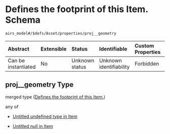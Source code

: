 # Defines the footprint of this Item. Schema

```txt
airs_model#/$defs/Asset/properties/proj__geometry
```



| Abstract            | Extensible | Status         | Identifiable            | Custom Properties | Additional Properties | Access Restrictions | Defined In                                                      |
| :------------------ | :--------- | :------------- | :---------------------- | :---------------- | :-------------------- | :------------------ | :-------------------------------------------------------------- |
| Can be instantiated | No         | Unknown status | Unknown identifiability | Forbidden         | Allowed               | none                | [model.schema.json\*](model.schema.json "open original schema") |

## proj\_\_geometry Type

merged type ([Defines the footprint of this Item.](model-defs-asset-properties-defines-the-footprint-of-this-item.md))

any of

* [Untitled undefined type in Item](model-defs-asset-properties-defines-the-footprint-of-this-item-anyof-0.md "check type definition")

* [Untitled null in Item](model-defs-asset-properties-defines-the-footprint-of-this-item-anyof-1.md "check type definition")
